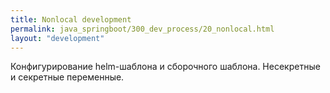 ```yaml
---
title: Nonlocal development
permalink: java_springboot/300_dev_process/20_nonlocal.html
layout: "development"
---
```


Конфигурирование helm-шаблона и сборочного шаблона. Несекретные и секретные переменные.